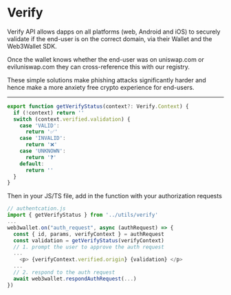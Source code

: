 # Verify

Verify API allows dapps on all platforms (web, Android and iOS) to securely validate if the end-user is on the correct domain, via their Wallet and the Web3Wallet SDK.

Once the wallet knows whether the end-user was on uniswap.com or eviluniswap.com they can cross-reference this with our registry.

These simple solutions make phishing attacks significantly harder and hence make a more anxiety free crypto experience for end-users.

---

```typescript
export function getVerifyStatus(context?: Verify.Context) {
  if (!context) return ''
  switch (context.verified.validation) {
    case 'VALID':
      return '✅'
    case 'INVALID':
      return '❌'
    case 'UNKNOWN':
      return '❓'
    default:
      return ''
  }
}
```

Then in your JS/TS file, add in the function with your authorization requests

```javascript
// authentcation.js
import { getVerifyStatus } from '../utils/verify'
...
web3wallet.on("auth_request", async (authRequest) => {
  const { id, params, verifyContext } = authRequest
  const validation = getVerifyStatus(verifyContext)
  // 1. prompt the user to approve the auth request
  ...
    <p> {verifyContext.verified.origin} {validation} </p>
  ...
  // 2. respond to the auth request
  await web3wallet.respondAuthRequest(...)
})
```
